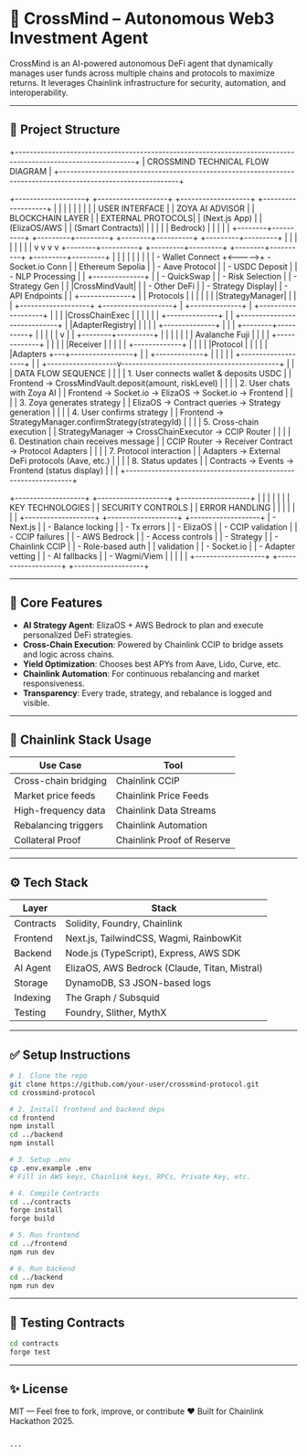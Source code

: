 # 🧠 CrossMind – Autonomous Web3 Investment Agent

CrossMind is an AI-powered autonomous DeFi agent that dynamically manages user funds across multiple chains and protocols to maximize returns. It leverages Chainlink infrastructure for security, automation, and interoperability.

---

## 📁 Project Structure

+--------------------------------------------------------------------------------------------------------------+
| CROSSMIND TECHNICAL FLOW DIAGRAM |
+--------------------------------------------------------------------------------------------------------------+

+-------------------+ +-------------------+ +-------------------+ +-------------------+
| | | | | | | |
| USER INTERFACE | | ZOYA AI ADVISOR | | BLOCKCHAIN LAYER | | EXTERNAL PROTOCOLS|
| (Next.js App) | | (ElizaOS/AWS | | (Smart Contracts)| | |
| | | Bedrock) | | | | |
+--------+----------+ +---------+---------+ +--------+----------+ +---------+---------+
| | | |
| | | |
v v v v
+--------+----------+ +---------+---------+ +--------+----------+ +---------+---------+
| | | | | | | |
| - Wallet Connect +<----->+ - Socket.io Conn | | Ethereum Sepolia | | - Aave Protocol |
| - USDC Deposit | | - NLP Processing | | +--------------+ | | - QuickSwap |
| - Risk Selection | | - Strategy Gen | | |CrossMindVault| | | - Other DeFi |
| - Strategy Display| | - API Endpoints | | +--------------+ | | Protocols |
| | | | | |StrategyManager| | | |
+-------------------+ +-------------------+ | +--------------+ | +-------------------+
| | | |CrossChainExec | | |
| | | +--------------+ | |
+----------------------------+ | |AdapterRegistry| | |
| | +--------------+ | |
| +--------+----------+ |
| | |
| v |
| +--------+----------+ |
| | | |
| | Avalanche Fuji | |
| | +-------------+ | |
| | |Receiver | | |
| | +-------------+ | |
| | |Protocol | | |
| | |Adapters +---+-----------------+
| | +-------------+ |
| | |
| +-------------------+
|
|
+-------------------v-------------------------------------------+
| |
| DATA FLOW SEQUENCE |
| |
| 1. User connects wallet & deposits USDC |
| Frontend -> CrossMindVault.deposit(amount, riskLevel) |
| |
| 2. User chats with Zoya AI |
| Frontend -> Socket.io -> ElizaOS -> Socket.io -> Frontend |
| |
| 3. Zoya generates strategy |
| ElizaOS -> Contract queries -> Strategy generation |
| |
| 4. User confirms strategy |
| Frontend -> StrategyManager.confirmStrategy(strategyId) |
| |
| 5. Cross-chain execution |
| StrategyManager -> CrossChainExecutor -> CCIP Router |
| |
| 6. Destination chain receives message |
| CCIP Router -> Receiver Contract -> Protocol Adapters |
| |
| 7. Protocol interaction |
| Adapters -> External DeFi protocols (Aave, etc.) |
| |
| 8. Status updates |
| Contracts -> Events -> Frontend (status display) |
| |
+---------------------------------------------------------------+

+-------------------+ +-------------------+ +-------------------+
| | | | | |
| KEY TECHNOLOGIES | | SECURITY CONTROLS | | ERROR HANDLING |
| | | | | |
+-------------------+ +-------------------+ +-------------------+
| - Next.js | | - Balance locking | | - Tx errors |
| - ElizaOS | | - CCIP validation | | - CCIP failures |
| - AWS Bedrock | | - Access controls | | - Strategy |
| - Chainlink CCIP | | - Role-based auth | | validation |
| - Socket.io | | - Adapter vetting | | - AI fallbacks |
| - Wagmi/Viem | | | | |
+-------------------+ +-------------------+ +-------------------+

---

## 🧠 Core Features

- **AI Strategy Agent**: ElizaOS + AWS Bedrock to plan and execute personalized DeFi strategies.
- **Cross-Chain Execution**: Powered by Chainlink CCIP to bridge assets and logic across chains.
- **Yield Optimization**: Chooses best APYs from Aave, Lido, Curve, etc.
- **Chainlink Automation**: For continuous rebalancing and market responsiveness.
- **Transparency**: Every trade, strategy, and rebalance is logged and visible.

---

## 🔗 Chainlink Stack Usage

| Use Case             | Tool                       |
| -------------------- | -------------------------- |
| Cross-chain bridging | Chainlink CCIP             |
| Market price feeds   | Chainlink Price Feeds      |
| High-frequency data  | Chainlink Data Streams     |
| Rebalancing triggers | Chainlink Automation       |
| Collateral Proof     | Chainlink Proof of Reserve |

---

## ⚙️ Tech Stack

| Layer     | Stack                                         |
| --------- | --------------------------------------------- |
| Contracts | Solidity, Foundry, Chainlink                  |
| Frontend  | Next.js, TailwindCSS, Wagmi, RainbowKit       |
| Backend   | Node.js (TypeScript), Express, AWS SDK        |
| AI Agent  | ElizaOS, AWS Bedrock (Claude, Titan, Mistral) |
| Storage   | DynamoDB, S3 JSON-based logs                  |
| Indexing  | The Graph / Subsquid                          |
| Testing   | Foundry, Slither, MythX                       |

---

## ✅ Setup Instructions

```bash
# 1. Clone the repo
git clone https://github.com/your-user/crossmind-protocol.git
cd crossmind-protocol

# 2. Install frontend and backend deps
cd frontend
npm install
cd ../backend
npm install

# 3. Setup .env
cp .env.example .env
# Fill in AWS keys, Chainlink keys, RPCs, Private Key, etc.

# 4. Compile Contracts
cd ../contracts
forge install
forge build

# 5. Run frontend
cd ../frontend
npm run dev

# 6. Run backend
cd ../backend
npm run dev
```

---

## 🧪 Testing Contracts

```bash
cd contracts
forge test
```

---

## ✨ License

MIT — Feel free to fork, improve, or contribute ❤️
Built for Chainlink Hackathon 2025.

```

---
```
